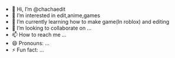 - 👋 Hi, I’m @chachaedit
- 👀 I’m interested in edit,anime,games
- 🌱 I’m currently learning how to make game(In roblox) and editing
- 💞️ I’m looking to collaborate on ...
- 📫 How to reach me ...
- 😄 Pronouns: ...
- ⚡ Fun fact: ...

<!---
chachaedit/chachaedit is a ✨ special ✨ repository because its `README.md` (this file) appears on your GitHub profile.
You can click the Preview link to take a look at your changes.
--->
